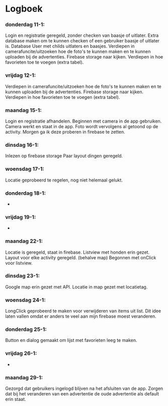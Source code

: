 # Logboek
### donderdag 11-1:
Login en registratie geregeld, zonder checken van baasje of uitlater.
Extra database maken om te kunnen checken of een gebruiker baasje of uitlater is.
Database User met childs uitlaters en baasjes.
Verdiepen in camerafuncite/uitzoeken hoe de foto's te kunnen maken en te kunnen uploaden bij de advertenties.
Firebase storage naar kijken.
Verdiepen in hoe favorieten toe te voegen (extra tabel).


### vrijdag 12-1:
Verdiepen in camerafuncite/uitzoeken hoe de foto's te kunnen maken en te kunnen uploaden bij de advertenties.
Firebase storage naar kijken.
Verdiepen in hoe favorieten toe te voegen (extra tabel).

### maandag 15-1:
Login en registratie afhandelen.
Beginnen met camera in de app gebruiken.
Camera werkt en staat in de app. Foto wordt vervolgens al getoond op de activity.
Morgen ga ik deze proberen in firebase te zetten.

### dinsdag 16-1:
Inlezen op firebase storage
Paar layout dingen geregeld.

### woensdag 17-1:
Locatie geprobeerd te regelen, nog niet helemaal gelukt.

### donderdag 18-1:
-

### vrijdag 19-1:
-

### maandag 22-1:
Locatie is geregeld, staat in firebase.
Listview met honden erin gezet.
Layout voor elke activity geregeld. (behalve map)
Begonnen met onClick voor listview.

### dinsdag 23-1:
Google map erin gezet met API.
Locatie in map gezet met locatietag.

### woensdag 24-1:
LongClick geprobeerd te maken voor verwijderen van items uit list.
Dit idee laten vallen omdat er anders te veel aan mijn firebase moest veranderen.

### donderdag 25-1:
Button en dialog gemaakt om lijst met favorieten leeg te maken.

### vrijdag 26-1:
-

### maandag 29-1:
Gezorgd dat gebruikers ingelogd blijven na het afsluiten van de app.
Zorgen dat bij het veranderen van een advertentie de oude advertentie als default erin staat.


